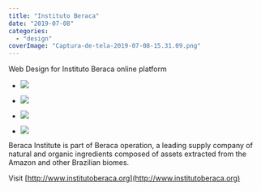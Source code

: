 ```yaml
---
title: "Instituto Beraca"
date: "2019-07-08"
categories: 
  - "design"
coverImage: "Captura-de-tela-2019-07-08-15.31.09.png"
---
```


Web Design for Instituto Beraca online platform

- [![](images/Captura-de-tela-2019-07-08-15.32.51-1024x537.png)](https://thisismyart.eratudomato.online/wp-content/uploads/sites/11/2019/07/Captura-de-tela-2019-07-08-15.32.51-1024x537.png)
    
- [![](images/Captura-de-tela-2019-07-08-15.33.45-1024x539.png)](https://thisismyart.eratudomato.online/wp-content/uploads/sites/11/2019/07/Captura-de-tela-2019-07-08-15.33.45-1024x539.png)
    
- [![](images/Captura-de-tela-2019-07-08-15.31.31-1024x541.png)](https://thisismyart.eratudomato.online/wp-content/uploads/sites/11/2019/07/Captura-de-tela-2019-07-08-15.31.31-1024x541.png)
    
- [![](images/Captura-de-tela-2019-07-08-15.31.09-1024x540.png)](https://thisismyart.eratudomato.online/wp-content/uploads/sites/11/2019/07/Captura-de-tela-2019-07-08-15.31.09-1024x540.png)
    

Beraca Institute is part of Beraca operation, a leading supply company of natural and organic ingredients composed of assets extracted from the Amazon and other Brazilian biomes.

Visit [http://www.institutoberaca.org](http://www.institutoberaca.org)

